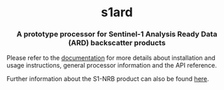 <h1 align="center">
  <br>
  <a>s1ard</a>
</h1>
<h3 align="center">A prototype processor for Sentinel-1 Analysis Ready Data (ARD) backscatter products</h3>

Please refer to the [documentation](https://s1-nrb.readthedocs.io/en/latest/) for more details about installation and 
usage instructions, general processor information and the API reference.

Further information about the S1-NRB product can also be found [here](https://sentinel.esa.int/web/sentinel/sentinel-1-ard-normalised-radar-backscatter-nrb-product).
